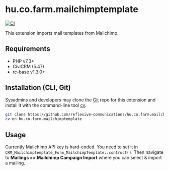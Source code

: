 # hu.co.farm.mailchimptemplate

[![CI](https://github.com/reflexive-communications/hu.co.farm.mailchimptemplate/actions/workflows/main.yml/badge.svg)](https://github.com/reflexive-communications/hu.co.farm.mailchimptemplate/actions/workflows/main.yml)

This extension imports mail templates from Mailchimp.

## Requirements

* PHP v7.3+
* CiviCRM (5.47)
* rc-base v1.3.0+

## Installation (CLI, Git)

Sysadmins and developers may clone the [Git](https://en.wikipedia.org/wiki/Git) repo for this extension and
install it with the command-line tool [cv](https://github.com/civicrm/cv).

```bash
git clone https://github.com/reflexive-communications/hu.co.farm.mailchimptemplate.git
cv en hu.co.farm.mailchimptemplate
```

## Usage

Currently Mailchimp API key is hard-coded. You need to set it in `CRM_Mailchimptemplate_Form_MailchimpTemplate::contruct()`.
Then navigate to **Mailings >> Mailchimp Campaign Import** where you can select & import a mailing.
